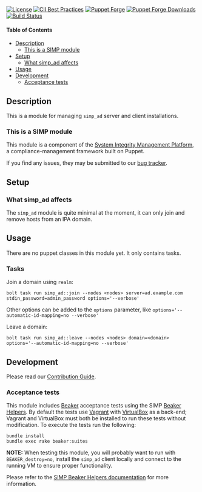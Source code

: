 [![License](https://img.shields.io/:license-apache-blue.svg)](http://www.apache.org/licenses/LICENSE-2.0.html)
[![CII Best Practices](https://bestpractices.coreinfrastructure.org/projects/73/badge)](https://bestpractices.coreinfrastructure.org/projects/73)
[![Puppet Forge](https://img.shields.io/puppetforge/v/simp/simp_ad.svg)](https://forge.puppetlabs.com/simp/simp_ad)
[![Puppet Forge Downloads](https://img.shields.io/puppetforge/dt/simp/simp_ad.svg)](https://forge.puppetlabs.com/simp/simp_ad)
[![Build Status](https://travis-ci.org/simp/pupmod-simp-simp_ad.svg)](https://travis-ci.org/simp/pupmod-simp-simp_ad)


#### Table of Contents

* [Description](#description)
  * [This is a SIMP module](#this-is-a-simp-module)
* [Setup](#setup)
  * [What simp_ad affects](#what-simp_ad-affects)
* [Usage](#usage)
* [Development](#development)
  * [Acceptance tests](#acceptance-tests)

## Description

This is a module for managing ``simp_ad`` server and client installations.

### This is a SIMP module

This module is a component of the [System Integrity Management Platform](https://simp-project.com), a
compliance-management framework built on Puppet.

If you find any issues, they may be submitted to our [bug tracker](https://simp-project.atlassian.net/).

## Setup

### What simp_ad affects

The ``simp_ad`` module is quite minimal at the moment, it can only join and
remove hosts from an IPA domain.

## Usage

There are no puppet classes in this module yet. It only contains tasks.

### Tasks

Join a domain using `realm`:

```shell
bolt task run simp_ad::join --nodes <nodes> server=ad.example.com stdin_password=admin_password options='--verbose'
```

Other options can be added to the `options` parameter, like `options='--automatic-id-mapping=no --verbose'`

Leave a domain:

```shell
bolt task run simp_ad::leave --nodes <nodes> domain=<domain> options='--automatic-id-mapping=no --verbose'
```

## Development

Please read our [Contribution Guide](http://simp-doc.readthedocs.io/en/stable/contributors_guide/index.html).

### Acceptance tests

This module includes [Beaker](https://github.com/puppetlabs/beaker) acceptance
tests using the SIMP [Beaker Helpers](https://github.com/simp/rubygem-simp-beaker-helpers).
By default the tests use [Vagrant](https://www.vagrantup.com/) with
[VirtualBox](https://www.virtualbox.org) as a back-end; Vagrant and VirtualBox
must both be installed to run these tests without modification. To execute the
tests run the following:

```shell
bundle install
bundle exec rake beaker:suites
```

**NOTE:** When testing this module, you will probably want to run with
``BEAKER_destroy=no``, install the ``simp_ad`` client locally and connect to the
running VM to ensure proper functionality.

Please refer to the [SIMP Beaker Helpers documentation](https://github.com/simp/rubygem-simp-beaker-helpers/blob/master/README.md)
for more information.
